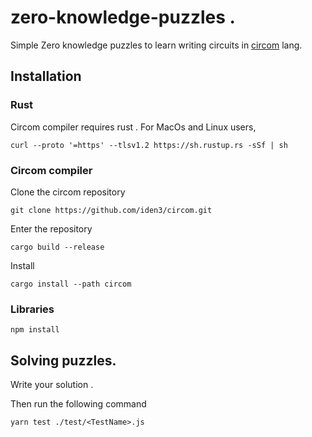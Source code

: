 # zero-knowledge-puzzles .

Simple Zero knowledge puzzles to learn writing circuits in [circom](https://docs.circom.io/) lang.

## Installation

### Rust

Circom compiler requires rust .
For MacOs and Linux users,
```
curl --proto '=https' --tlsv1.2 https://sh.rustup.rs -sSf | sh

```

### Circom compiler 

Clone the circom repository

```
git clone https://github.com/iden3/circom.git
```

Enter the repository

```
cargo build --release
```

Install

```
cargo install --path circom
```

### Libraries 

```
npm install 
```

## Solving puzzles.

Write your solution .

Then run the following command

```
yarn test ./test/<TestName>.js
```


